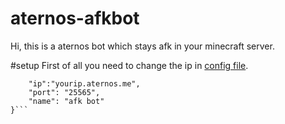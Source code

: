 # aternos-afkbot
Hi, this is a aternos bot which stays afk in your minecraft server.

#setup
First of all you need to change the ip in [config file](https://github.com/krushna06/afk-bot-for-aternos/blob/main/config.json).
```{
	"ip":"yourip.aternos.me",
	"port": "25565",
	"name": "afk bot"
}```
